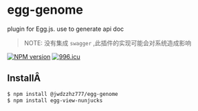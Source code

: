 # egg-genome


plugin for Egg.js. use to generate api doc
> NOTE: 没有集成 `swagger` ,此插件的实现可能会对系统造成影响

[![NPM version][npm-image]][npm-url]
[![996.icu][icu-image]][icu-url]

[npm-image]: https://img.shields.io/npm/v/@jwdzzhz777/egg-genome?style=flat-square
[npm-url]: https://www.npmjs.com/package/@jwdzzhz777/egg-genome
[icu-image]: https://img.shields.io/badge/link-996.icu-red.svg
[icu-url]: https://996.icu

## InstallÂ

```bash
$ npm install @jwdzzhz777/egg-genome
$ npm install egg-view-nunjucks
```
